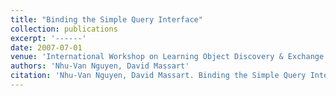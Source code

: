 ```yaml
---
title: "Binding the Simple Query Interface"
collection: publications
excerpt: '------'
date: 2007-07-01
venue: 'International Workshop on Learning Object Discovery & Exchange'
authors: 'Nhu-Van Nguyen, David Massart'
citation: 'Nhu-Van Nguyen, David Massart. Binding the Simple Query Interface. (2007) <i>International Workshop on Learning Object Discovery & Exchange</i>.'
---
```

